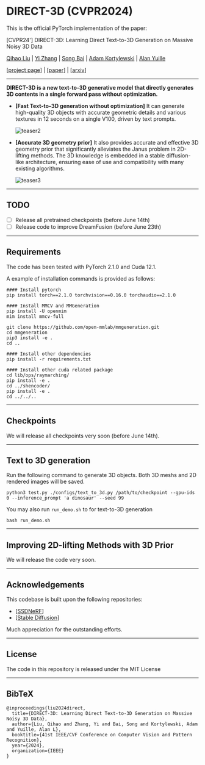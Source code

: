 # DIRECT-3D (CVPR2024)
This is the official PyTorch implementation of the paper:

[CVPR24'] DIRECT-3D: Learning Direct Text-to-3D Generation on Massive Noisy 3D Data

[Qihao Liu](https://qihao067.github.io/) | [Yi Zhang](https://edz-o.github.io/) | [Song Bai](https://songbai.site/) | [Adam Kortylewski](https://gvrl.mpi-inf.mpg.de/) | [Alan Yuille](https://cogsci.jhu.edu/directory/alan-yuille/) 

[[project page](https://direct-3d.github.io/)] | [[paper](https://arxiv.org/pdf/2406.04322)] | [[arxiv](https://arxiv.org/abs/2406.04322)]

______

**DIRECT-3D is a new text-to-3D generative model that directly generates 3D contents in a single forward pass without optimization.**

- **[Fast Text-to-3D generation without optimization]** It can generate high-quality 3D objects with accurate geometric details and various textures in 12 seconds on a single V100, driven by text prompts.

  ![teaser2](/Users/liuqihao/Desktop/git_repo-/direct3d/imgs/teaser2.gif)

- **[Accurate 3D geometry prior]** It also provides accurate and effective 3D geometry prior that significantly alleviates the Janus problem in 2D-lifting methods. The 3D knowledge is embedded in a stable diffusion-like architecture, ensuring ease of use and compatibility with many existing algorithms.

  ![teaser3](/Users/liuqihao/Desktop/git_repo-/direct3d/imgs/teaser3.gif)

______

## TODO

- [ ] Release all pretrained checkpoints (before June 14th)
- [ ] Release code to improve DreamFusion (before June 23th)

______

## Requirements

The code has been tested with PyTorch 2.1.0 and Cuda 12.1.

A example of installation commands is provided as follows:

```
#### Install pytorch
pip install torch==2.1.0 torchvision==0.16.0 torchaudio==2.1.0

#### Install MMCV and MMGeneration
pip install -U openmim
mim install mmcv-full

git clone https://github.com/open-mmlab/mmgeneration.git
cd mmgeneration
pip3 install -e .
cd ..

#### Install other dependencies
pip install -r requirements.txt

#### Install other cuda related package
cd lib/ops/raymarching/
pip install -e .
cd ../shencoder/
pip install -e .
cd ../../..
```



______

## Checkpoints

We will release all checkpoints very soon (before June 14th). 



______

## Text to 3D generation

Run the following command to generate 3D objects. Both 3D meshs and 2D rendered images will be saved.

```
python3 test.py ./configs/text_to_3d.py /path/to/checkpoint --gpu-ids 0 --inference_prompt 'a dinosaur' --seed 99
```

You may also run  `run_demo.sh` to for text-to-3D generation

```
bash run_demo.sh
```



______

## Improving 2D-lifting Methods with 3D Prior

We will release the code very soon. 

______

## Acknowledgements

This codebase is built upon the following repositories:

- [[SSDNeRF](https://github.com/Lakonik/SSDNeRF)]
- [[Stable Diffusion](https://github.com/CompVis/stable-diffusion)]

Much appreciation for the outstanding efforts.

____________

## License

The code in this repository is released under the MIT License

______

## BibTeX

```
@inproceedings{liu2024direct,
  title={DIRECT-3D: Learning Direct Text-to-3D Generation on Massive Noisy 3D Data},
  author={Liu, Qihao and Zhang, Yi and Bai, Song and Kortylewski, Adam and Yuille, Alan L},
  booktitle={41st IEEE/CVF Conference on Computer Vision and Pattern Recognition},
  year={2024},
  organization={IEEE}
}
```

